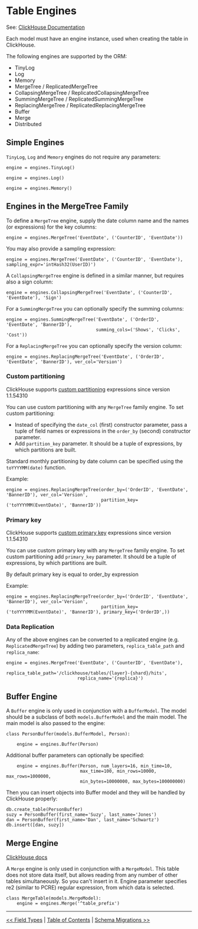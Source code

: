 Table Engines
=============

See: [ClickHouse Documentation](https://clickhouse.yandex/docs/en/table_engines/)

Each model must have an engine instance, used when creating the table in ClickHouse.

The following engines are supported by the ORM:

- TinyLog
- Log
- Memory
- MergeTree / ReplicatedMergeTree
- CollapsingMergeTree / ReplicatedCollapsingMergeTree
- SummingMergeTree / ReplicatedSummingMergeTree
- ReplacingMergeTree / ReplicatedReplacingMergeTree
- Buffer
- Merge
- Distributed


Simple Engines
--------------

`TinyLog`, `Log` and `Memory` engines do not require any parameters:

    engine = engines.TinyLog()

    engine = engines.Log()

    engine = engines.Memory()


Engines in the MergeTree Family
-------------------------------

To define a `MergeTree` engine, supply the date column name and the names (or expressions) for the key columns:

    engine = engines.MergeTree('EventDate', ('CounterID', 'EventDate'))

You may also provide a sampling expression:

    engine = engines.MergeTree('EventDate', ('CounterID', 'EventDate'), sampling_expr='intHash32(UserID)')

A `CollapsingMergeTree` engine is defined in a similar manner, but requires also a sign column:

    engine = engines.CollapsingMergeTree('EventDate', ('CounterID', 'EventDate'), 'Sign')

For a `SummingMergeTree` you can optionally specify the summing columns:

    engine = engines.SummingMergeTree('EventDate', ('OrderID', 'EventDate', 'BannerID'),
                                      summing_cols=('Shows', 'Clicks', 'Cost'))

For a `ReplacingMergeTree` you can optionally specify the version column:

    engine = engines.ReplacingMergeTree('EventDate', ('OrderID', 'EventDate', 'BannerID'), ver_col='Version')

### Custom partitioning

ClickHouse supports [custom partitioning](https://clickhouse.yandex/docs/en/table_engines/custom_partitioning_key/) expressions since version 1.1.54310

You can use custom partitioning with any `MergeTree` family engine.
To set custom partitioning:

* Instead of specifying the `date_col` (first) constructor parameter, pass a tuple of field names or expressions in the `order_by` (second) constructor parameter.
* Add `partition_key` parameter. It should be a tuple of expressions, by which partitions are built.

Standard monthly partitioning by date column can be specified using the `toYYYYMM(date)` function.

Example:

    engine = engines.ReplacingMergeTree(order_by=('OrderID', 'EventDate', 'BannerID'), ver_col='Version',
                                        partition_key=('toYYYYMM(EventDate)', 'BannerID'))


### Primary key
ClickHouse supports [custom primary key](https://clickhouse.yandex/docs/en/operations/table_engines/mergetree/#primary-keys-and-indexes-in-queries/) expressions since version 1.1.54310

You can use custom primary key with any `MergeTree` family engine.
To set custom partitioning add `primary_key` parameter. It should be a tuple of expressions, by which partitions are built.

By default primary key is equal to order_by expression

Example:

    engine = engines.ReplacingMergeTree(order_by=('OrderID', 'EventDate', 'BannerID'), ver_col='Version',
                                        partition_key=('toYYYYMM(EventDate)', 'BannerID'), primary_key=('OrderID',))

### Data Replication

Any of the above engines can be converted to a replicated engine (e.g. `ReplicatedMergeTree`) by adding two parameters, `replica_table_path` and `replica_name`:

    engine = engines.MergeTree('EventDate', ('CounterID', 'EventDate'),
                               replica_table_path='/clickhouse/tables/{layer}-{shard}/hits',
                               replica_name='{replica}')


Buffer Engine
-------------

A `Buffer` engine is only used in conjunction with a `BufferModel`.
The model should be a subclass of both `models.BufferModel` and the main model.
The main model is also passed to the engine:

    class PersonBuffer(models.BufferModel, Person):

        engine = engines.Buffer(Person)

Additional buffer parameters can optionally be specified:

        engine = engines.Buffer(Person, num_layers=16, min_time=10,
                                max_time=100, min_rows=10000, max_rows=1000000,
                                min_bytes=10000000, max_bytes=100000000)

Then you can insert objects into Buffer model and they will be handled by ClickHouse properly:

    db.create_table(PersonBuffer)
    suzy = PersonBuffer(first_name='Suzy', last_name='Jones')
    dan = PersonBuffer(first_name='Dan', last_name='Schwartz')
    db.insert([dan, suzy])


Merge Engine
-------------

[ClickHouse docs](https://clickhouse.yandex/docs/en/table_engines/merge/)

A `Merge` engine is only used in conjunction with a `MergeModel`.
This table does not store data itself, but allows reading from any number of other tables simultaneously. So you can't insert in it.
Engine parameter specifies re2 (similar to PCRE) regular expression, from which data is selected.

    class MergeTable(models.MergeModel):
        engine = engines.Merge('^table_prefix')


---

[<< Field Types](field_types.md) | [Table of Contents](toc.md) | [Schema Migrations >>](schema_migrations.md)